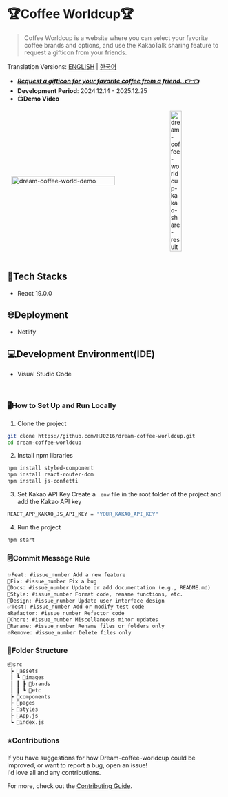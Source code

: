 # 🏆Coffee Worldcup🏆
>Coffee Worldcup is a website where you can select your favorite coffee brands and options, and use the KakaoTalk sharing feature to request a gifticon from your friends.

Translation Versions: [ENGLISH](README-en.md) | [한국어](README.md)

* [***Request a gifticon for your favorite coffee from a friend..👉👈***](https://hj0216.netlify.app/)
* **Development Period**: 2024.12.14 - 2025.12.25
* 📺**Demo Video**
<div style="display: flex; justify-content: space-around; align-items: center;">
  <img src="https://github.com/user-attachments/assets/a225dc1c-7611-4c01-a3c8-d59dfd413dff" alt="dream-coffee-world-demo" width="69%" />
  <img src="https://github.com/user-attachments/assets/18f75129-4fca-449d-9c0c-fa853144eadf" alt="dream-coffee-worldcup-kakao-share-result" width="23%" />
</div>

</br>

## 📜Tech Stacks
* React 19.0.0


## 🌐Deployment
* Netlify


## 💻Development Environment(IDE)
* Visual Studio Code

</br>

### 🖥️How to Set Up and Run Locally
1. Clone the project
```bash
git clone https://github.com/HJ0216/dream-coffee-worldcup.git
cd dream-coffee-worldcup
```

2. Install npm libraries
```bash
npm install styled-component
npm install react-router-dom
npm install js-confetti
```

3. Set Kakao API Key
Create a `.env` file in the root folder of the project and add the Kakao API key
```bash
REACT_APP_KAKAO_JS_API_KEY = "YOUR_KAKAO_API_KEY"
```

4. Run the project
```bash
npm start
```


### 🗒️Commit Message Rule
```txt
✨Feat: #issue_number Add a new feature
🐛Fix: #issue_number Fix a bug
📝Docs: #issue_number Update or add documentation (e.g., README.md)
🎨Style: #issue_number Format code, rename functions, etc.
💄Design: #issue_number Update user interface design
✅Test: #issue_number Add or modify test code
♻️Refactor: #issue_number Refactor code
🧹Chore: #issue_number Miscellaneous minor updates
🚚Rename: #issue_number Rename files or folders only
🔥Remove: #issue_number Delete files only
```


### 📂Folder Structure
```txt
📦src
 ┣ 📂assets
 ┃ ┗ 📂images
 ┃ ┃ ┣ 📂brands
 ┃ ┃ ┗ 📂etc
 ┣ 📂components
 ┣ 📂pages
 ┣ 📂styles
 ┣ 📜App.js
 ┗ 📜index.js
```


### ⭐Contributions
If you have suggestions for how Dream-coffee-worldcup could be improved, or want to report a bug, open an issue!  
I'd love all and any contributions.

For more, check out the [Contributing Guide](CONTRIBUTING.md).
